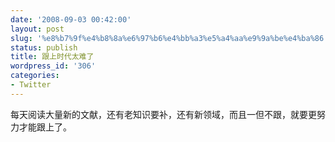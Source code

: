 ```yaml
---
date: '2008-09-03 00:42:00'
layout: post
slug: '%e8%b7%9f%e4%b8%8a%e6%97%b6%e4%bb%a3%e5%a4%aa%e9%9a%be%e4%ba%86'
status: publish
title: 跟上时代太难了
wordpress_id: '306'
categories:
- Twitter
---
```


每天阅读大量新的文献，还有老知识要补，还有新领域，而且一但不跟，就要更努力才能跟上了。  

